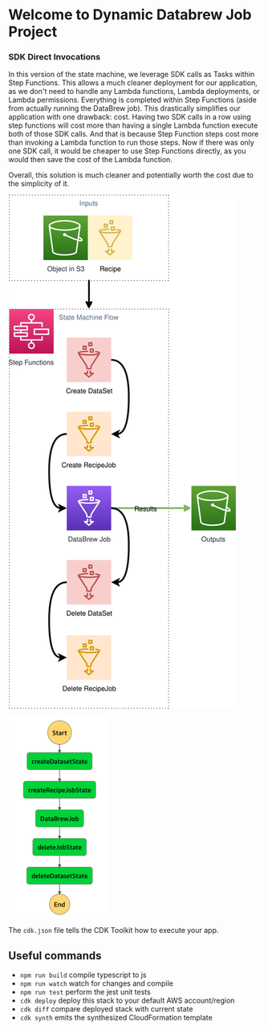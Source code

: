 # Welcome to Dynamic Databrew Job Project

### SDK Direct Invocations
In this version of the state machine, we leverage SDK calls as Tasks within Step Functions. This allows a much cleaner deployment for our application, as we don't need to handle any Lambda functions, Lambda deployments, or Lambda permissions. Everything is completed within Step Functions (aside from actually running the DataBrew job). This drastically simplifies our application with one drawback: cost. Having two SDK calls in a row using step functions will cost more than having a single Lambda function execute both of those SDK calls. And that is because Step Function steps cost more than invoking a Lambda function to run those steps. Now if there was only one SDK call, it would be cheaper to use Step Functions directly, as you would then save the cost of the Lambda function. 

Overall, this solution is much cleaner and potentially worth the cost due to the simplicity of it.

![Architecture](architecture.svg)

![State Machine](StateMachine.png)


The `cdk.json` file tells the CDK Toolkit how to execute your app.

## Useful commands

 * `npm run build`   compile typescript to js
 * `npm run watch`   watch for changes and compile
 * `npm run test`    perform the jest unit tests
 * `cdk deploy`      deploy this stack to your default AWS account/region
 * `cdk diff`        compare deployed stack with current state
 * `cdk synth`       emits the synthesized CloudFormation template
